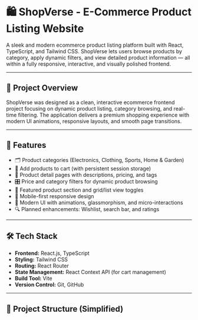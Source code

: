 # 🛍️ ShopVerse - E-Commerce Product Listing Website

A sleek and modern ecommerce product listing platform built with React, TypeScript, and Tailwind CSS. ShopVerse lets users browse products by category, apply dynamic filters, and view detailed product information — all within a fully responsive, interactive, and visually polished frontend.

---

## 📑 Project Overview

ShopVerse was designed as a clean, interactive ecommerce frontend project focusing on dynamic product listing, category browsing, and real-time filtering. The application delivers a premium shopping experience with modern UI animations, responsive layouts, and smooth page transitions.

---

## 🚀 Features

- 🗂️ Product categories (Electronics, Clothing, Sports, Home & Garden)
- 🛒 Add products to cart (with persistent session storage)
- 📑 Product detail pages with descriptions, pricing, and tags
- 🎛️ Price and category filters for dynamic product browsing
- 🌟 Featured product section and grid/list view toggles
- 📱 Mobile-first responsive design
- 🎨 Modern UI with animations, glassmorphism, and micro-interactions
- 🔍 Planned enhancements: Wishlist, search bar, and ratings

---

## 🛠️ Tech Stack

- **Frontend:** React.js, TypeScript
- **Styling:** Tailwind CSS
- **Routing:** React Router
- **State Management:** React Context API (for cart management)
- **Build Tool:** Vite
- **Version Control:** Git, GitHub

---

## 📂 Project Structure (Simplified)

